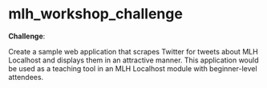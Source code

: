 # mlh_workshop_challenge

**Challenge**:

Create a sample web application that scrapes Twitter for tweets about MLH Localhost and
displays them in an attractive manner. This application would be used as a teaching tool in
an MLH Localhost module with beginner-level attendees.
